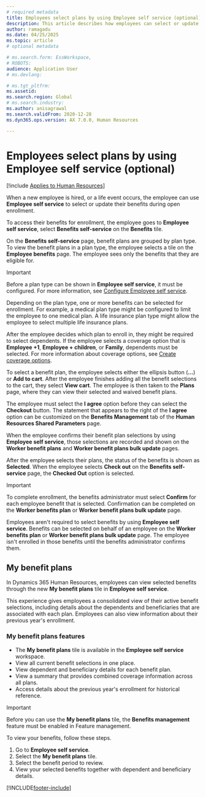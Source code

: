 ```yaml
---
# required metadata
title: Employees select plans by using Employee self service (optional)
description: This article describes how employees can select or update their benefits.
author: ramagadu 
ms.date: 04/25/2025
ms.topic: article
# optional metadata

# ms.search.form: EssWorkspace, 
# ROBOTS: 
audience: Application User
# ms.devlang: 

# ms.tgt_pltfrm: 
ms.assetid: 
ms.search.region: Global
# ms.search.industry: 
ms.author: anisagrawal
ms.search.validFrom: 2020-12-28
ms.dyn365.ops.version: AX 7.0.0, Human Resources

---
```


# Employees select plans by using Employee self service (optional)

[!include [Applies to Human Resources](../includes/applies-to-hr.md)]

When a new employee is hired, or a life event occurs, the employee can use **Employee self service** to select or update their benefits during open enrollment.

To access their benefits for enrollment, the employee goes to **Employee self service**, select **Benefits self-service** on the **Benefits** tile.

On the **Benefits self-service** page, benefit plans are grouped by plan type. To view the benefit plans in a plan type, the employee selects a tile on the **Employee benefits** page. The employee sees only the benefits that they are eligible for.

> [!IMPORTANT]
> Before a plan type can be shown in **Employee self service**, it must be configured. For more information, see [Configure Employee self service](/dynamics365/human-resources/hr-benefits-setup-employee-self-service).

Depending on the plan type, one or more benefits can be selected for enrollment. For example, a medical plan type might be configured to limit the employee to one medical plan. A life insurance plan type might allow the employee to select multiple life insurance plans.

After the employee decides which plan to enroll in, they might be required to select dependents. If the employee selects a coverage option that is **Employee +1**, **Employee + children**, or **Family**, dependents must be selected. For more information about coverage options, see [Create coverage options](/dynamics365/human-resources/hr-benefits-setup-coverage-options).

To select a benefit plan, the employee selects either the ellipsis button (**…**) or **Add to cart**. After the employee finishes adding all the benefit selections to the cart, they select **View cart**. The employee is then taken to the **Plans** page, where they can view their selected and waived benefit plans.

The employee must select the **I agree** option before they can select the **Checkout** button. The statement that appears to the right of the **I agree** option can be customized on the **Benefits Management** tab of the **Human Resources Shared Parameters** page.

When the employee confirms their benefit plan selections by using **Employee self service**, those selections are recorded and shown on the **Worker benefit plans** and **Worker benefit plans bulk update** pages.

After the employee selects their plans, the status of the benefits is shown as **Selected**. When the employee selects **Check out** on the **Benefits self-service** page, the **Checked Out** option is selected.

> [!IMPORTANT]
> To complete enrollment, the benefits administrator must select **Confirm** for each employee benefit that is selected. Confirmation can be completed on the **Worker benefits plan** or **Worker benefit plans bulk update** page.

Employees aren't required to select benefits by using **Employee self service**. Benefits can be selected on behalf of an employee on the **Worker benefits plan** or **Worker benefit plans bulk update** page. The employee isn't enrolled in those benefits until the benefits administrator confirms them.

## My benefit plans

In Dynamics 365 Human Resources, employees can view selected benefits through the new **My benefit plans** tile in **Employee self service**.

This experience gives employees a consolidated view of their active benefit selections, including details about the dependents and beneficiaries that are associated with each plan. Employees can also view information about their previous year's enrollment.

### My benefit plans features

- The **My benefit plans** tile is available in the **Employee self service** workspace.
- View all current benefit selections in one place.
- View dependent and beneficiary details for each benefit plan.
- View a summary that provides combined coverage information across all plans.
- Access details about the previous year's enrollment for historical reference.

> [!IMPORTANT]
> Before you can use the **My benefit plans** tile, the **Benefits management** feature must be enabled in Feature management.

To view your benefits, follow these steps.

1. Go to **Employee self service**.
1. Select the **My benefit plans** tile.
1. Select the benefit period to review.
1. View your selected benefits together with dependent and beneficiary details.

[!INCLUDE[footer-include](../includes/footer-banner.md)]

